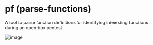 # pf (parse-functions)
A tool to parse function definitions for identifying interesting functions during an open-box pentest.

![image](https://github.com/bin3xish477/pm/assets/44281620/f544bab3-622e-453d-8f85-69da381c1bb5)




